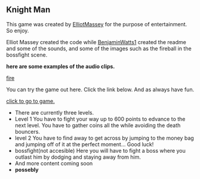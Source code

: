 Knight Man
-
This game was created by [ElliotMassey](https://replit.com/@ElliotMassey) for the purpose of entertainment. So enjoy.
 
Elliot Massey created the code while [BenjaminWatts1](https://replit.com/@BenjaminWatts1) created the readme and some of the sounds,
and some of the images such as the fireball in the bossfight scene.

**here are some examples of the audio clips.**

<a href=assets/fire.mp3>fire</a>

You can try the game out here. 
Click the link below.
And as always have fun.

[click to go to game.](https://knightman.elliotmassey.repl.co/)

- There are currently three levels.
- Level 1
You have to fight your way up to 600 points to edvance to the next level.
You have to gather coins all the while avoiding the death bouncers.
- level 2
You have to find away to get across by jumping to the money bag and jumping off of it at the perfect moment... Good luck!
- bossfight(not accesible)
Here you will have to fight a boss where you  outlast him by dodging and staying away from him.
- And more content coming soon
- **possebly**
